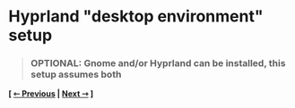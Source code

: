# Hyprland "desktop environment" setup
> ### **OPTIONAL:** Gnome and/or Hyprland can be installed, this setup assumes both

**\[ [⇽ Previous](./06a-gnome.md) | [Next ⇾](./07-flatpak.md) \]**  